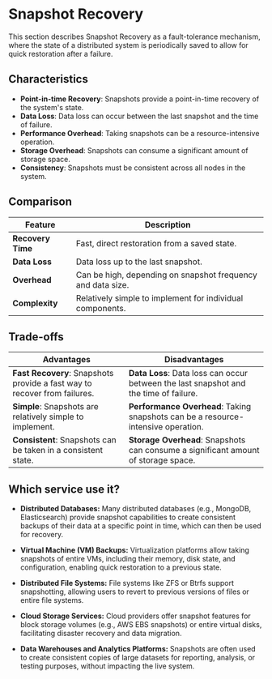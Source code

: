# Snapshot Recovery



This section describes Snapshot Recovery as a fault-tolerance mechanism, where the state of a distributed system is periodically saved to allow for quick restoration after a failure.

## Characteristics

- **Point-in-time Recovery**: Snapshots provide a point-in-time recovery of the system's state.
- **Data Loss**: Data loss can occur between the last snapshot and the time of failure.
- **Performance Overhead**: Taking snapshots can be a resource-intensive operation.
- **Storage Overhead**: Snapshots can consume a significant amount of storage space.
- **Consistency**: Snapshots must be consistent across all nodes in the system.

## Comparison

| Feature | Description |
|---|---|
| **Recovery Time** | Fast, direct restoration from a saved state. |
| **Data Loss** | Data loss up to the last snapshot. |
| **Overhead** | Can be high, depending on snapshot frequency and data size. |
| **Complexity** | Relatively simple to implement for individual components. |

## Trade-offs

| Advantages | Disadvantages |
|---|---|
| **Fast Recovery**: Snapshots provide a fast way to recover from failures. | **Data Loss**: Data loss can occur between the last snapshot and the time of failure. |
| **Simple**: Snapshots are relatively simple to implement. | **Performance Overhead**: Taking snapshots can be a resource-intensive operation. |
| **Consistent**: Snapshots can be taken in a consistent state. | **Storage Overhead**: Snapshots can consume a significant amount of storage space. |

## Which service use it?



-   **Distributed Databases:** Many distributed databases (e.g., MongoDB, Elasticsearch) provide snapshot capabilities to create consistent backups of their data at a specific point in time, which can then be used for recovery.

-   **Virtual Machine (VM) Backups:** Virtualization platforms allow taking snapshots of entire VMs, including their memory, disk state, and configuration, enabling quick restoration to a previous state.

-   **Distributed File Systems:** File systems like ZFS or Btrfs support snapshotting, allowing users to revert to previous versions of files or entire file systems.

-   **Cloud Storage Services:** Cloud providers offer snapshot features for block storage volumes (e.g., AWS EBS snapshots) or entire virtual disks, facilitating disaster recovery and data migration.

-   **Data Warehouses and Analytics Platforms:** Snapshots are often used to create consistent copies of large datasets for reporting, analysis, or testing purposes, without impacting the live system.

